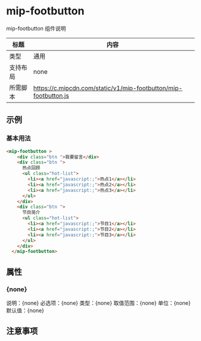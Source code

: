 # mip-footbutton

mip-footbutton 组件说明

标题|内容
----|----
类型|通用
支持布局|none
所需脚本|https://c.mipcdn.com/static/v1/mip-footbutton/mip-footbutton.js

## 示例

### 基本用法
```html
<mip-footbutton >
    <div class="btn ">我要留言</div>
    <div class="btn ">
      热点回顾
      <ul class="hot-list">
        <li><a href="javascript:;">热点1</a></li>
        <li><a href="javascript:;">热点2</a></li>
        <li><a href="javascript:;">热点3</a></li>
      </ul>
    </div>
    <div class="btn ">
      节目简介
      <ul class="hot-list">
        <li><a href="javascript:;">节目1</a></li>
        <li><a href="javascript:;">节目2</a></li>
        <li><a href="javascript:;">节目3</a></li>
      </ul>
    </div>
  </mip-footbutton>
```

## 属性

### {none}

说明：{none}
必选项：{none}
类型：{none}
取值范围：{none}
单位：{none}
默认值：{none}

## 注意事项

